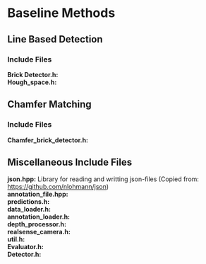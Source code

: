 # Baseline Methods

## Line Based Detection 

### Include Files
**Brick Detector.h:** <br/>
**Hough_space.h:** <br/>


## Chamfer Matching

### Include Files
**Chamfer_brick_detector.h:**  <br/>

## Miscellaneous Include Files 
**json.hpp:** Library for reading and writting json-files (Copied from: https://github.com/nlohmann/json) <br/>
**annotation_file.hpp:** <br/>
**predictions.h:** <br/>
**data_loader.h:**  <br/>
**annotation_loader.h:**  <br/>
**depth_processor.h:**  <br/>
**realsense_camera.h:**  <br/>
**util.h:** <br/>
**Evaluator.h:**  <br/>
**Detector.h:** <br/>

